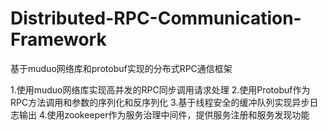 # Distributed-RPC-Communication-Framework
基于muduo网络库和protobuf实现的分布式RPC通信框架

1.使用muduo网络库实现高并发的RPC同步调用请求处理
2.使用Protobuf作为RPC方法调用和参数的序列化和反序列化
3.基于线程安全的缓冲队列实现异步日志输出
4.使用zookeeper作为服务治理中间件，提供服务注册和服务发现功能
